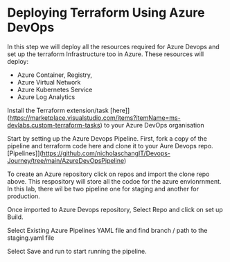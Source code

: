 # Deploying Terraform Using Azure DevOps

In this step we will deploy all the resources required for Azure Devops and set up the terraform Infrastructure too in Azure. These resources will deploy:

- Azure Container, Registry,
- Azure Virtual Network
- Azure Kubernetes Service
- Azure Log Analytics

Install the Terraform extension/task [here]](https://marketplace.visualstudio.com/items?itemName=ms-devlabs.custom-terraform-tasks) to your Azure DevOps organisation

Start by setting up the Azure Devops Pipeline. First, fork a copy of the pipeline and terraform code here and clone it to your Aure Devops repo. [Pipelines]](https://github.com/nicholaschangIT/Devops-Journey/tree/main/AzureDevOpsPipeline)

To create an Azure repository click on repos and import the clone repo above. This respository will store all the codoe for the azure envionrnment. In this lab, there wil be two pipeline one for staging and another for production. 

Once imported to Azure Devops repository, Select Repo and click on set up Build. 

Select Existing Azure Pipelines YAML file and find branch / path to the staging.yaml file

Select Save and run to start running the pipeline. 